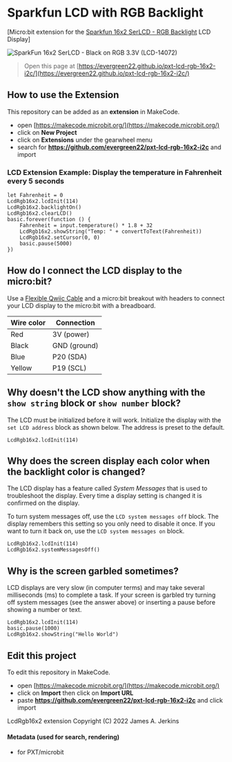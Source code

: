 # Sparkfun LCD with RGB Backlight

[Micro:bit extension for the [Sparkfun 16x2 SerLCD - RGB Backlight](https://www.sparkfun.com/products/16396) LCD Display]

![SparkFun 16x2 SerLCD - Black on RGB 3.3V (LCD-14072)](https://cdn.sparkfun.com//assets/parts/1/5/1/2/2/16396-SparkFun_16x2_SerLCD_-_RGB_Backlight__Qwiic_-05.jpg)

> Open this page at [https://evergreen22.github.io/pxt-lcd-rgb-16x2-i2c/](https://evergreen22.github.io/pxt-lcd-rgb-16x2-i2c/)

## How to use the Extension

This repository can be added as an **extension** in MakeCode.

* open [https://makecode.microbit.org/](https://makecode.microbit.org/)
* click on **New Project**
* click on **Extensions** under the gearwheel menu
* search for **https://github.com/evergreen22/pxt-lcd-rgb-16x2-i2c** and import

### LCD Extension Example: Display the temperature in Fahrenheit every 5 seconds

```blocks
let Fahrenheit = 0
LcdRgb16x2.lcdInit(114)
LcdRgb16x2.backlightOn()
LcdRgb16x2.clearLCD()
basic.forever(function () {
    Fahrenheit = input.temperature() * 1.8 + 32
    LcdRgb16x2.showString("Temp: " + convertToText(Fahrenheit))
    LcdRgb16x2.setCursor(0, 0)
    basic.pause(5000)
})
```

## How do I connect the LCD display to the micro:bit?

Use a [Flexible Qwiic Cable](https://www.sparkfun.com/products/17912) and a micro:bit breakout with headers to connect your LCD display to the micro:bit with a breadboard.

Wire color | Connection
-----------|---------------
Red        | 3V (power)
Black      | GND (ground)
Blue       | P20 (SDA)
Yellow     | P19 (SCL)

## Why doesn't the LCD show anything with the `show string` block or `show number` block?

The LCD must be initialized before it will work. Initialize the display with the `set LCD address` block as shown below. The address is preset to the default.

```blocks
LcdRgb16x2.lcdInit(114)
```

## Why does the screen display each color when the backlight color is changed?

The LCD display has a feature called *System Messages* that is used to troubleshoot the display. Every time a display setting is changed it is confirmed on the display.

To turn system messages off, use the `LCD system messages off` block. The display remembers this setting so you only need to disable it once. If you want to turn it back on, use the `LCD system messages on` block.

```blocks
LcdRgb16x2.lcdInit(114)
LcdRgb16x2.systemMessagesOff()
```

## Why is the screen garbled sometimes?

LCD displays are very slow (in computer terms) and may take several milliseconds (ms) to complete a task. If your screen is garbled try turning off system messages (see the answer above) or inserting a pause before showing a number or text.

```blocks
LcdRgb16x2.lcdInit(114)
basic.pause(1000)
LcdRgb16x2.showString("Hello World")
```

## Edit this project

To edit this repository in MakeCode.

* open [https://makecode.microbit.org/](https://makecode.microbit.org/)
* click on **Import** then click on **Import URL**
* paste **https://github.com/evergreen22/pxt-lcd-rgb-16x2-i2c** and click import

LcdRgb16x2 extension Copyright (C) 2022 James A. Jerkins

#### Metadata (used for search, rendering)

* for PXT/microbit
<script src="https://makecode.com/gh-pages-embed.js"></script><script>makeCodeRender("{{ site.makecode.home_url }}", "{{ site.github.owner_name }}/{{ site.github.repository_name }}");</script>

